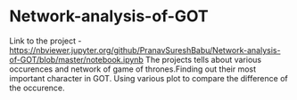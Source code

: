 # Network-analysis-of-GOT
Link to the project - https://nbviewer.jupyter.org/github/PranavSureshBabu/Network-analysis-of-GOT/blob/master/notebook.ipynb
The projects tells about various occurences and network of game of thrones.Finding out their most important character in GOT.
Using various plot to compare the difference of the occurence.
